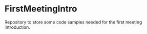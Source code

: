 # FirstMeetingIntro
Repository to store some code samples needed for the first meeting introduction.
